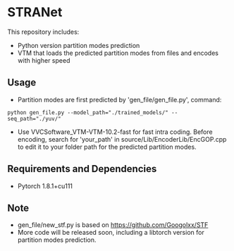 # STRANet
This repository includes:
- Python version partition modes prediction 
- VTM that loads the predicted partition modes from files and encodes with higher speed
## Usage
- Partition modes are first predicted by 'gen_file/gen_file.py', command:
```
python gen_file.py --model_path="./trained_models/" --seq_path="./yuv/"
```
- Use VVCSoftware_VTM-VTM-10.2-fast for fast intra coding. Before encoding, search for 'your_path' in source/Lib/EncoderLib/EncGOP.cpp to edit it to your folder path for the predicted partition modes.
## Requirements and Dependencies
- Pytorch 1.8.1+cu111
## Note
- gen_file/new_stf.py is based on https://github.com/Googolxx/STF
- More code will be released soon, including a libtorch version for partition modes prediction.